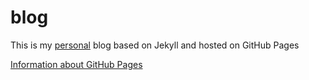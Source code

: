 blog
====

This is my [personal](http://rufer7.github.io/) blog based on Jekyll and hosted on GitHub Pages


[Information about GitHub Pages](https://help.github.com/categories/github-pages-basics/)
